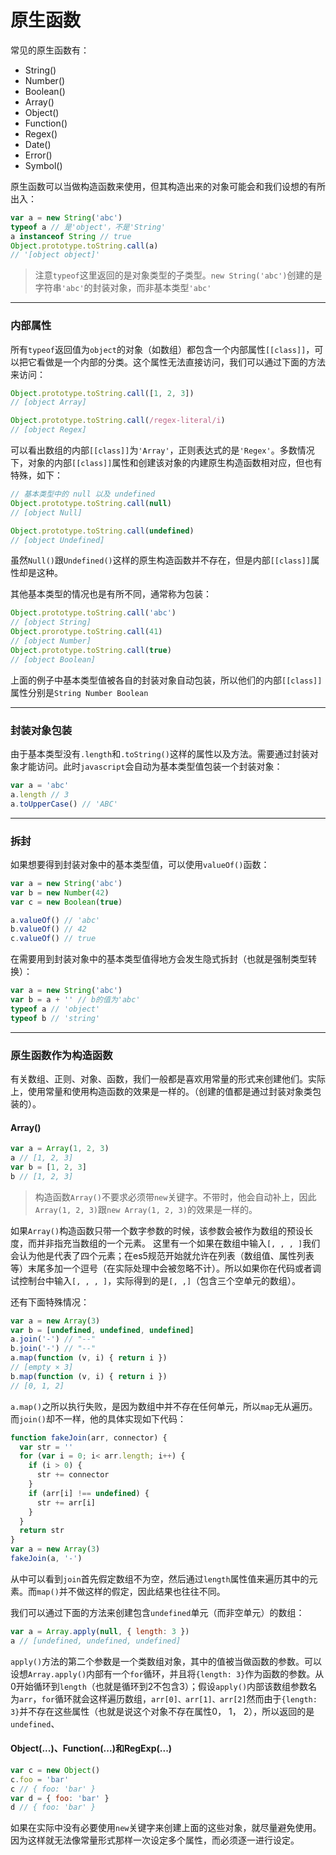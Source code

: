 # 原生函数

常见的原生函数有：
* String()
* Number()
* Boolean()
* Array()
* Object()
* Function()
* Regex()
* Date()
* Error()
* Symbol()

原生函数可以当做构造函数来使用，但其构造出来的对象可能会和我们设想的有所出入：
```js
var a = new String('abc')
typeof a // 是'object'，不是'String'
a instanceof String // true
Object.prototype.toString.call(a) 
// '[object object]'
```
> 注意`typeof`这里返回的是对象类型的子类型。`new String('abc')`创建的是字符串`'abc'`的封装对象，而非基本类型`'abc'`

---

### 内部属性

所有`typeof`返回值为`object`的对象（如数组）都包含一个内部属性`[[class]]`，可以把它看做是一个内部的分类。这个属性无法直接访问，我们可以通过下面的方法来访问：
```js
Object.prototype.toString.call([1, 2, 3])
// [object Array]

Object.prototype.toString.call(/regex-literal/i)
// [object Regex]
```
可以看出数组的内部`[[class]]`为`'Array'`，正则表达式的是`'Regex'`。多数情况下，对象的内部`[[class]]`属性和创建该对象的内建原生构造函数相对应，但也有特殊，如下：
```js
// 基本类型中的 null 以及 undefined
Object.prototype.toString.call(null)
// [object Null]

Object.prototype.toString.call(undefined)
// [object Undefined]
```
虽然`Null()`跟`Undefined()`这样的原生构造函数并不存在，但是内部`[[class]]`属性却是这种。

其他基本类型的情况也是有所不同，通常称为包装：
```js
Object.prototype.toString.call('abc')
// [object String]
Object.prorotype.toString.call(41)
// [object Number]
Object.prototype.toString.call(true)
// [object Boolean]
```
上面的例子中基本类型值被各自的封装对象自动包装，所以他们的内部`[[class]]`属性分别是`String Number Boolean`

---

### 封装对象包装
由于基本类型没有`.length`和`.toString()`这样的属性以及方法。需要通过封装对象才能访问。此时`javascript`会自动为基本类型值包装一个封装对象：
```js
var a = 'abc'
a.length // 3
a.toUpperCase() // 'ABC'
```

---

### 拆封
如果想要得到封装对象中的基本类型值，可以使用`valueOf()`函数：
```js
var a = new String('abc')
var b = new Number(42)
var c = new Boolean(true)

a.valueOf() // 'abc'
b.valueOf() // 42
c.valueOf() // true
```
在需要用到封装对象中的基本类型值得地方会发生隐式拆封（也就是强制类型转换）：
```js
var a = new String('abc')
var b = a + '' // b的值为'abc'
typeof a // 'object'
typeof b // 'string'
```

---

### 原生函数作为构造函数

有关数组、正则、对象、函数，我们一般都是喜欢用常量的形式来创建他们。实际上，使用常量和使用构造函数的效果是一样的。（创建的值都是通过封装对象类包装的）。

#### Array()
```js
var a = Array(1, 2, 3)
a // [1, 2, 3]
var b = [1, 2, 3]
b // [1, 2, 3]
```
> 构造函数`Array()`不要求必须带`new`关键字。不带时，他会自动补上，因此`Array(1, 2, 3)`跟`new Array(1, 2, 3)`的效果是一样的。

如果`Array()`构造函数只带一个数字参数的时候，该参数会被作为数组的预设长度，而并非指充当数组的一个元素。
这里有一个如果在数组中输入`[, , , ]`我们会认为他是代表了四个元素；在es5规范开始就允许在列表（数组值、属性列表等）末尾多加一个逗号（在实际处理中会被忽略不计）。所以如果你在代码或者调试控制台中输入`[, , , ]`，实际得到的是`[, ,]`（包含三个空单元的数组）。

还有下面特殊情况：
```js
var a = new Array(3)
var b = [undefined, undefined, undefined]
a.join('-') // "--"
b.join('-') // "--"
a.map(function (v, i) { return i }) 
// [empty × 3]
b.map(function (v, i) { return i })
// [0, 1, 2]
```
`a.map()`之所以执行失败，是因为数组中并不存在任何单元，所以`map`无从遍历。而`join()`却不一样，他的具体实现如下代码：
```js
function fakeJoin(arr, connector) {
  var str = ''
  for (var i = 0; i< arr.length; i++) {
    if (i > 0) {
      str += connector
    }
    if (arr[i] !== undefined) {
      str += arr[i]
    }
  }
  return str
}
var a = new Array(3)
fakeJoin(a, '-')
```
从中可以看到`join`首先假定数组不为空，然后通过`length`属性值来遍历其中的元素。而`map()`并不做这样的假定，因此结果也往往不同。

我们可以通过下面的方法来创建包含`undefined`单元（而非空单元）的数组：
```js
var a = Array.apply(null, { length: 3 })
a // [undefined, undefined, undefined]
```
`apply()`方法的第二个参数是一个类数组对象，其中的值被当做函数的参数。可以设想`Array.apply()`内部有一个`for`循环，并且将`{length: 3}`作为函数的参数。从0开始循环到`length`（也就是循环到2不包含3）；假设`apply()`内部该数组参数名为`arr`，`for`循环就会这样遍历数组，`arr[0]、arr[1]、arr[2]`然而由于`{length: 3}`并不存在这些属性（也就是说这个对象不存在属性0， 1， 2），所以返回的是`undefined`、

#### Object(...)、Function(...)和RegExp(...)

```js
var c = new Object()
c.foo = 'bar'
c // { foo: 'bar' }
var d = { foo: 'bar' }
d // { foo: 'bar' }

```
如果在实际中没有必要使用`new`关键字来创建上面的这些对象，就尽量避免使用。因为这样就无法像常量形式那样一次设定多个属性，而必须逐一进行设定。
